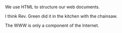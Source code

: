 We use HTML to structure our web documents.

I think Rev. Green did it in the kitchen with the chainsaw.

The WWW is only a component of the Internet.
